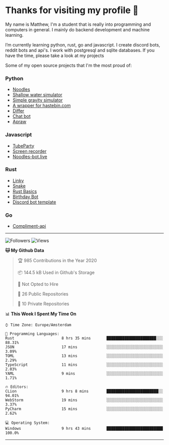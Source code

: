 # Thanks for visiting my profile 👋
My name is Matthew, I'm a student that is really into programming and computers in general. I mainly do backend development and machine learning.

I’m currently learning python, rust, go and javascript. I create discord bots, reddit bots and api's. I work with postgresql and sqlite databases. If you have the time, please take a look at my projects

Some of my open source projects that I'm the most proud of: 

### Python
* [Noodles](https://github.com/DankDumpster/Noodles "Noodles discord bot") <!-- * [Modmail](https://github.com/Floor-Gang/modmail "Modmail made for pewds' official discord") -->
* [Shallow water simulator](https://github.com/DankDumpster/water-sim-1.0 "Shallow water simulator")
* [Simple gravity simulator](https://github.com/DankDumpster/GravitySimulator "Gravity simulator")
* [A wrapper for hastebin.com](https://github.com/DankDumpster/HasteBinWrapper "Hastebin Wrapper")
* [Differ](https://github.com/DankDumpster/Differ "Finds the diffirences in pictures")
* [Chat bot](https://github.com/DankDumpster/chatbot "Chat bot made with tensorflow")
* [Apraw](https://github.com/DankDumpster/apraw "apraw")

### Javascript
* [TubeParty](https://github.com/DankDumpster/TubeParty "Watch youtube videos together")
* [Screen recorder](https://github.com/DankDumpster/ScreenRecorder "Screen recorder made in electron")
* [Noodles-bot.live](https://github.com/DankDumpster/vue-noodles-live "Site for the discord bot noodles")

### Rust
* [Linky](https://github.com/DankDumpster/Linky "Link shortener made with rust and react")
* [Snake](https://github.com/DankDumpster/snake-game "Snake game made with piston in rust")
* [Rust Basics](https://github.com/DankDumpster/rust-basics "All the basics of rust in one repo!")
* [Birthday Bot](https://github.com/DankDumpster/birthday-bot "Rust discord bot that keeps track of everyone's birthday!")
* [Discord bot template](https://github.com/DankDumpster/rust-discord-bot-template "Template to start out with a bot for discord in rust")

### Go
* [Compliment-api](https://github.com/DankDumpster/compliment-api "compliment api made in go")

---
![Followers](https://img.shields.io/github/followers/DankDumpster?style=social)
![Views](https://komarev.com/ghpvc/?username=DankDumpster&style=flat-square&color=green)
<!--START_SECTION:waka-->
**🐱 My Github Data** 

> 🏆 985 Contributions in the Year 2020
 > 
> 📦 144.5 kB Used in Github's Storage 
 > 
> 🚫 Not Opted to Hire
 > 
> 📜 26 Public Repositories
 > 
> 🔑 10 Private Repositories 

📊 **This Week I Spent My Time On** 

```text
⌚︎ Time Zone: Europe/Amsterdam

💬 Programming Languages: 
Rust                     8 hrs 35 mins       ██████████████████████░░░   88.31% 
JSON                     17 mins             ░░░░░░░░░░░░░░░░░░░░░░░░░   3.09% 
TOML                     13 mins             ░░░░░░░░░░░░░░░░░░░░░░░░░   2.29% 
TypeScript               11 mins             ░░░░░░░░░░░░░░░░░░░░░░░░░   2.03% 
YAML                     9 mins              ░░░░░░░░░░░░░░░░░░░░░░░░░   1.71%

🔥 Editors: 
CLion                    9 hrs 8 mins        ███████████████████████░░   94.01% 
WebStorm                 19 mins             ░░░░░░░░░░░░░░░░░░░░░░░░░   3.37% 
PyCharm                  15 mins             ░░░░░░░░░░░░░░░░░░░░░░░░░   2.62%

💻 Operating System: 
Windows                  9 hrs 43 mins       █████████████████████████   100.0%

```


<!--END_SECTION:waka-->
-------
